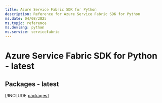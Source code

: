 ```yaml
---
title: Azure Service Fabric SDK for Python
description: Reference for Azure Service Fabric SDK for Python
ms.date: 04/08/2025
ms.topic: reference
ms.devlang: python
ms.service: servicefabric
---
```

# Azure Service Fabric SDK for Python - latest
## Packages - latest
[!INCLUDE [packages](service-fabric-index.md)]